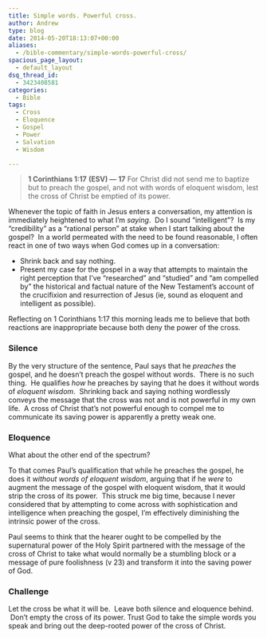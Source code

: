 ```yaml
---
title: Simple words. Powerful cross.
author: Andrew
type: blog
date: 2014-05-20T18:13:07+00:00
aliases:
  - /bible-commentary/simple-words-powerful-cross/
spacious_page_layout:
  - default_layout
dsq_thread_id:
  - 3423408581
categories:
  - Bible
tags:
  - Cross
  - Eloquence
  - Gospel
  - Power
  - Salvation
  - Wisdom

---
```

> **1 Corinthians 1:17** **(ESV) —** **17** For Christ did not send me to baptize but to preach the gospel, and not with words of eloquent wisdom, lest the cross of Christ be emptied of its power.

Whenever the topic of faith in Jesus enters a conversation, my attention is immediately heightened to what I&#8217;m _saying_.  Do I sound &#8220;intelligent&#8221;?  Is my &#8220;credibility&#8221; as a &#8220;rational person&#8221; at stake when I start talking about the gospel?  In a world permeated with the need to be found reasonable, I often react in one of two ways when God comes up in a conversation:

  * Shrink back and say nothing.
  * Present my case for the gospel in a way that attempts to maintain the right perception that I&#8217;ve &#8220;researched&#8221; and &#8220;studied&#8221; and &#8220;am compelled by&#8221; the historical and factual nature of the New Testament&#8217;s account of the crucifixion and resurrection of Jesus (ie, sound as eloquent and intelligent as possible).

Reflecting on 1 Corinthians 1:17 this morning leads me to believe that both reactions are inappropriate because both deny the power of the cross.

### Silence

By the very structure of the sentence, Paul says that he _preaches_ the gospel, and he doesn&#8217;t preach the gospel without words.  There is no such thing.  He qualifies _how_ he preaches by saying that he does it without words of _eloquent wisdom_.  Shrinking back and saying nothing wordlessly conveys the message that the cross was not and is not powerful in my own life.  A cross of Christ that&#8217;s not powerful enough to compel me to communicate its saving power is apparently a pretty weak one.

### Eloquence

What about the other end of the spectrum?

To that comes Paul&#8217;s qualification that while he preaches the gospel, he does it _without words of eloquent wisdom_, arguing that if he _were_ to augment the message of the gospel with eloquent wisdom, that it would strip the cross of its power.  This struck me big time, because I never considered that by attempting to come across with sophistication and intelligence when preaching the gospel, I&#8217;m effectively diminishing the intrinsic power of the cross.

Paul seems to think that the hearer ought to be compelled by the supernatural power of the Holy Spirit partnered with the message of the cross of Christ to take what would normally be a stumbling block or a message of pure foolishness (v 23) and transform it into the saving power of God.

### Challenge

Let the cross be what it will be.  Leave both silence and eloquence behind.  Don&#8217;t empty the cross of its power. Trust God to take the simple words you speak and bring out the deep-rooted power of the cross of Christ.